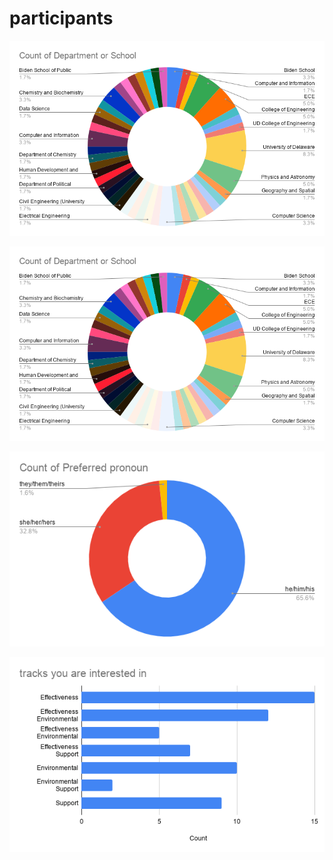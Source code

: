 # participants

![hackathon Logo](images/CountofDepartmentorSchool.png)

![hackathon Logo](images/CountofDepartmentorSchool.png)	

![hackathon Logo](images/CountofPreferredpronoun.png)

![hackathon Logo](images/tracksyouareinterestedin.png)

